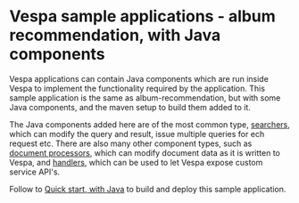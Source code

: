 <!-- Copyright Yahoo. Licensed under the terms of the Apache 2.0 license. See LICENSE in the project root. -->
# Vespa sample applications - album recommendation, with Java components

Vespa applications can contain Java components which are run inside Vespa to implement the
functionality required by the application. This sample application is the same as
album-recommendation, but with some Java components, and the maven setup to build them added to it.

The Java components added here are of the most common type, 
[searchers](https://docs.vespa.ai/en/searcher-development.html), which can modify the query and result, issue multiple queries for ech request etc.
There are also many other component types, such as [document processors](https://docs.vespa.ai/en/document-processing.html), 
which can modify document data as it is written to Vespa, and
[handlers](https://docs.vespa.ai/en/jdisc/developing-request-handlers.html), which can be
used to let Vespa expose custom service API's.

Follow to [Quick start, with Java](https://docs.vespa.ai/en/vespa-quick-start-java.html) 
to build and deploy this sample application.

